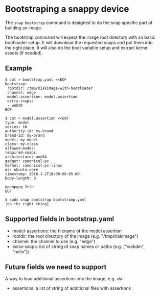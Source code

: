 # Bootstraping a snappy device

The `snap bootstrap` command is designed to do the snap specific part
of building an image.

The bootstrap command will expect the image root directory with an
basic bootloader setup. It will download the requested snaps and
put them into the right place. It will also do the boot variable
setup and extract kernel assets (if needed).

## Example

```
$ cat > bootstrap.yaml <<EOF
bootstrap:
 rootdir: /tmp/diskimage-with-bootloader
 channel: edge
 model-assertion: model.assertion
 extra-snaps:
 - webdm
EOF

$ cat > model.assertion <<EOF
type: model
series: 16
authority-id: my-brand
brand-id: my-brand
model: my-model
class: my-class
allowed-modes:  
required-snaps: 
architecture: amd64
gadget: canonical-pc
kernel: canonical-pc-linux
os: ubuntu-core
timestamp: 2016-1-2T10:00:00-05:00
body-length: 0

openpgpg 2cln
EOF

$ sudo snap bootstrap bootstramp.yaml
[do the right thing]
```

## Supported fields in bootstrap.yaml

* model-assertions: the filename of the model assertion
* rootdir: the root directory of the image (e.g. "/tmp/diskimage")
* channel: the channel to use (e.g. "edge")
* extra-snaps: list of string of snap names or paths (e.g. ["webdm", "hello"])


## Future fields we need to support

A way to load additional assertions into the image, e.g. via:

* assertions: a list of string of additional files with assertions
